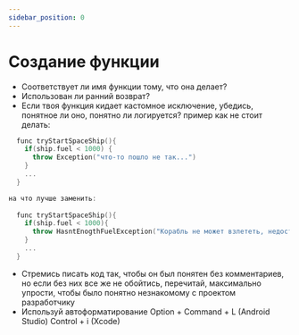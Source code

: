 ```yaml
---
sidebar_position: 0
---
```


# Создание функции

- Соответствует ли имя функции тому, что она делает?
- Использован ли ранний возврат?
- Если твоя функция кидает кастомное исключение, убедись, понятное ли оно, понятно ли логируется?
  пример как не стоит делать: 
```kotlin
  func tryStartSpaceShip(){
    if(ship.fuel < 1000) {
      throw Exception("что-то пошло не так...")
    }
    ...
  }

на что лучше заменить:
        
  func tryStartSpaceShip(){
    if(ship.fuel < 1000){
      throw HasntEnogthFuelException("Корабль не может взлететь, недостаточно топлива")
    }
    ...
  }
```

- Стремись писать код так, чтобы он был понятен без комментариев, но если без них все же не обойтись, перечитай, максимально упрости, чтобы было понятно незнакомому с проектом разработчику
- Используй автоформатирование Option + Command + L (Android Studio) Control + i (Xcode)
